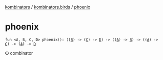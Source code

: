 [kombinators](../index.md) / [kombinators.birds](index.md) / [phoenix](./phoenix.md)

# phoenix

`fun <A, B, C, D> phoenix(): ((`[`B`](phoenix.md#B)`) -> (`[`C`](phoenix.md#C)`) -> `[`D`](phoenix.md#D)`) -> ((`[`A`](phoenix.md#A)`) -> `[`B`](phoenix.md#B)`) -> ((`[`A`](phoenix.md#A)`) -> `[`C`](phoenix.md#C)`) -> (`[`A`](phoenix.md#A)`) -> `[`D`](phoenix.md#D)

Φ combinator

